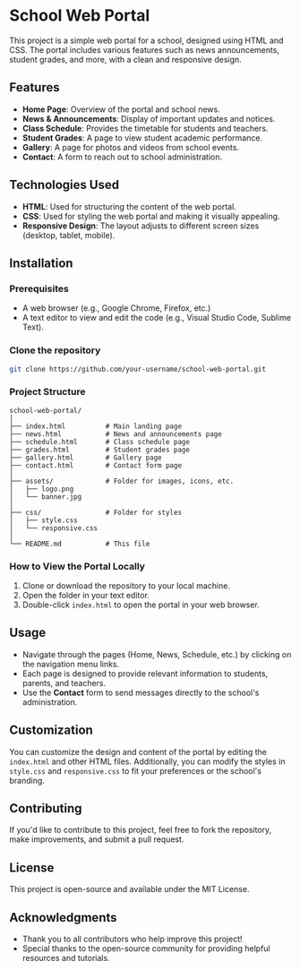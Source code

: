# School Web Portal

This project is a simple web portal for a school, designed using HTML and CSS. The portal includes various features such as news announcements, student grades, and more, with a clean and responsive design.

## Features

- **Home Page**: Overview of the portal and school news.
- **News & Announcements**: Display of important updates and notices.
- **Class Schedule**: Provides the timetable for students and teachers.
- **Student Grades**: A page to view student academic performance.
- **Gallery**: A page for photos and videos from school events.
- **Contact**: A form to reach out to school administration.

## Technologies Used

- **HTML**: Used for structuring the content of the web portal.
- **CSS**: Used for styling the web portal and making it visually appealing.
- **Responsive Design**: The layout adjusts to different screen sizes (desktop, tablet, mobile).

## Installation

### Prerequisites

- A web browser (e.g., Google Chrome, Firefox, etc.)
- A text editor to view and edit the code (e.g., Visual Studio Code, Sublime Text).

### Clone the repository

```bash
git clone https://github.com/your-username/school-web-portal.git
```

### Project Structure

```
school-web-portal/
│
├── index.html          # Main landing page
├── news.html           # News and announcements page
├── schedule.html       # Class schedule page
├── grades.html         # Student grades page
├── gallery.html        # Gallery page
├── contact.html        # Contact form page
│
├── assets/             # Folder for images, icons, etc.
│   ├── logo.png
│   └── banner.jpg
│
├── css/                # Folder for styles
│   ├── style.css
│   └── responsive.css
│
└── README.md           # This file
```

### How to View the Portal Locally

1. Clone or download the repository to your local machine.
2. Open the folder in your text editor.
3. Double-click `index.html` to open the portal in your web browser.

## Usage

- Navigate through the pages (Home, News, Schedule, etc.) by clicking on the navigation menu links.
- Each page is designed to provide relevant information to students, parents, and teachers.
- Use the **Contact** form to send messages directly to the school's administration.

## Customization

You can customize the design and content of the portal by editing the `index.html` and other HTML files. Additionally, you can modify the styles in `style.css` and `responsive.css` to fit your preferences or the school's branding.

## Contributing

If you'd like to contribute to this project, feel free to fork the repository, make improvements, and submit a pull request.

## License

This project is open-source and available under the MIT License.

## Acknowledgments

- Thank you to all contributors who help improve this project!
- Special thanks to the open-source community for providing helpful resources and tutorials.
